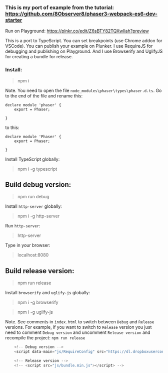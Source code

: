 ### This is my port of example from the tutorial: https://github.com/8Observer8/phaser3-webpack-es6-dev-starter

Run on Playground: https://plnkr.co/edit/Z6sBTY82TQXwIlah?preview

This is a port to TypeScript. You can set breakpoints (use Chrome addon for VSCode). You can publish your example on Plunker. I use RequireJS for debugging and publishing on Playground. And I use Browserify and UglifyJS for creating a bundle for release.

### Install:
> npm i

Note. You need to open the file `node_modules\phaser\types\phaser.d.ts`. Go to the end of the file and rename this:

```
declare module 'phaser' {
    export = Phaser;

}
```

to this:
```
declare module 'Phaser' {
    export = Phaser;

}
```

Install TypeScript globally:
> npm i -g typescript

## Build debug version:
> npm run debug

Install `http-server` globally:
> npm i -g http-server

Run `http-server`:
> http-server

Type in your browser:
> localhost:8080

## Build release version:
> npm run release

Install `browserify` and `uglify-js` globally:
> npm i -g browserify

> npm i -g uglify-js

Note. See comments in `index.html` to switch between `Debug` and `Release` versions. For example, if you want to switch to `Release` version you just need to comment `Debug version` and uncomment `Release version` and recompile the project: `npm run release`

```js
    <!-- Debug version -->
    <script data-main="js/RequireConfig" src="https://dl.dropboxusercontent.com/s/kgepxh66w1j8d8f/require-2.3.6.min.js"></script>

    <!-- Release version -->
    <!-- <script src="js/bundle.min.js"></script> -->

```
